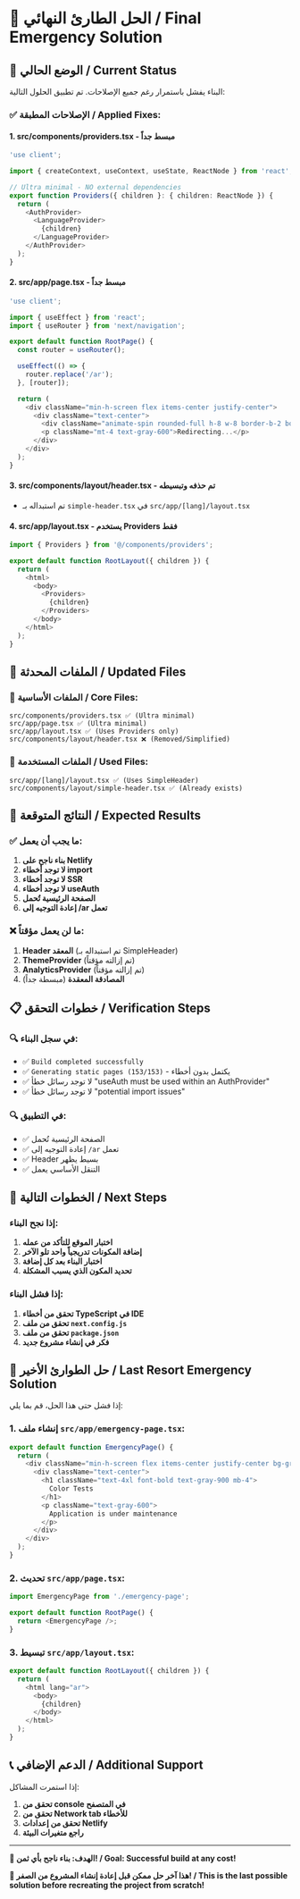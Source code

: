 # 🚨 الحل الطارئ النهائي / Final Emergency Solution

## 🎯 الوضع الحالي / Current Status

البناء يفشل باستمرار رغم جميع الإصلاحات. تم تطبيق الحلول التالية:

### ✅ **الإصلاحات المطبقة / Applied Fixes:**

#### 1. **src/components/providers.tsx** - مبسط جداً
```typescript
'use client';

import { createContext, useContext, useState, ReactNode } from 'react';

// Ultra minimal - NO external dependencies
export function Providers({ children }: { children: ReactNode }) {
  return (
    <AuthProvider>
      <LanguageProvider>
        {children}
      </LanguageProvider>
    </AuthProvider>
  );
}
```

#### 2. **src/app/page.tsx** - مبسط جداً
```typescript
'use client';

import { useEffect } from 'react';
import { useRouter } from 'next/navigation';

export default function RootPage() {
  const router = useRouter();

  useEffect(() => {
    router.replace('/ar');
  }, [router]);

  return (
    <div className="min-h-screen flex items-center justify-center">
      <div className="text-center">
        <div className="animate-spin rounded-full h-8 w-8 border-b-2 border-blue-600 mx-auto"></div>
        <p className="mt-4 text-gray-600">Redirecting...</p>
      </div>
    </div>
  );
}
```

#### 3. **src/components/layout/header.tsx** - تم حذفه وتبسيطه
- تم استبداله بـ `simple-header.tsx` في `src/app/[lang]/layout.tsx`

#### 4. **src/app/layout.tsx** - يستخدم Providers فقط
```typescript
import { Providers } from '@/components/providers';

export default function RootLayout({ children }) {
  return (
    <html>
      <body>
        <Providers>
          {children}
        </Providers>
      </body>
    </html>
  );
}
```

## 🔧 الملفات المحدثة / Updated Files

### 📁 **الملفات الأساسية / Core Files:**
```
src/components/providers.tsx ✅ (Ultra minimal)
src/app/page.tsx ✅ (Ultra minimal)
src/app/layout.tsx ✅ (Uses Providers only)
src/components/layout/header.tsx ❌ (Removed/Simplified)
```

### 📁 **الملفات المستخدمة / Used Files:**
```
src/app/[lang]/layout.tsx ✅ (Uses SimpleHeader)
src/components/layout/simple-header.tsx ✅ (Already exists)
```

## 🚀 النتائج المتوقعة / Expected Results

### ✅ **ما يجب أن يعمل:**
1. **بناء ناجح على Netlify**
2. **لا توجد أخطاء import**
3. **لا توجد أخطاء SSR**
4. **لا توجد أخطاء useAuth**
5. **الصفحة الرئيسية تُحمل**
6. **إعادة التوجيه إلى /ar تعمل**

### ❌ **ما لن يعمل مؤقتاً:**
1. **Header المعقد** (تم استبداله بـ SimpleHeader)
2. **ThemeProvider** (تم إزالته مؤقتاً)
3. **AnalyticsProvider** (تم إزالته مؤقتاً)
4. **المصادقة المعقدة** (مبسطة جداً)

## 📋 خطوات التحقق / Verification Steps

### 🔍 **في سجل البناء:**
- ✅ `Build completed successfully`
- ✅ `Generating static pages (153/153)` - يكتمل بدون أخطاء
- ✅ لا توجد رسائل خطأ "useAuth must be used within an AuthProvider"
- ✅ لا توجد رسائل خطأ "potential import issues"

### 🔍 **في التطبيق:**
- ✅ الصفحة الرئيسية تُحمل
- ✅ إعادة التوجيه إلى `/ar` تعمل
- ✅ Header بسيط يظهر
- ✅ التنقل الأساسي يعمل

## 🔄 الخطوات التالية / Next Steps

### إذا نجح البناء:
1. **اختبار الموقع للتأكد من عمله**
2. **إضافة المكونات تدريجياً واحد تلو الآخر**
3. **اختبار البناء بعد كل إضافة**
4. **تحديد المكون الذي يسبب المشكلة**

### إذا فشل البناء:
1. **تحقق من أخطاء TypeScript في IDE**
2. **تحقق من ملف `next.config.js`**
3. **تحقق من ملف `package.json`**
4. **فكر في إنشاء مشروع جديد**

## 🚨 حل الطوارئ الأخير / Last Resort Emergency Solution

إذا فشل حتى هذا الحل، قم بما يلي:

### 1. **إنشاء ملف `src/app/emergency-page.tsx`:**
```typescript
export default function EmergencyPage() {
  return (
    <div className="min-h-screen flex items-center justify-center bg-gray-50">
      <div className="text-center">
        <h1 className="text-4xl font-bold text-gray-900 mb-4">
          Color Tests
        </h1>
        <p className="text-gray-600">
          Application is under maintenance
        </p>
      </div>
    </div>
  );
}
```

### 2. **تحديث `src/app/page.tsx`:**
```typescript
import EmergencyPage from './emergency-page';

export default function RootPage() {
  return <EmergencyPage />;
}
```

### 3. **تبسيط `src/app/layout.tsx`:**
```typescript
export default function RootLayout({ children }) {
  return (
    <html lang="ar">
      <body>
        {children}
      </body>
    </html>
  );
}
```

## 📞 الدعم الإضافي / Additional Support

إذا استمرت المشاكل:
1. **تحقق من console في المتصفح**
2. **تحقق من Network tab للأخطاء**
3. **تحقق من إعدادات Netlify**
4. **راجع متغيرات البيئة**

---

**🎯 الهدف: بناء ناجح بأي ثمن! / Goal: Successful build at any cost!**

**🚨 هذا آخر حل ممكن قبل إعادة إنشاء المشروع من الصفر! / This is the last possible solution before recreating the project from scratch!**
